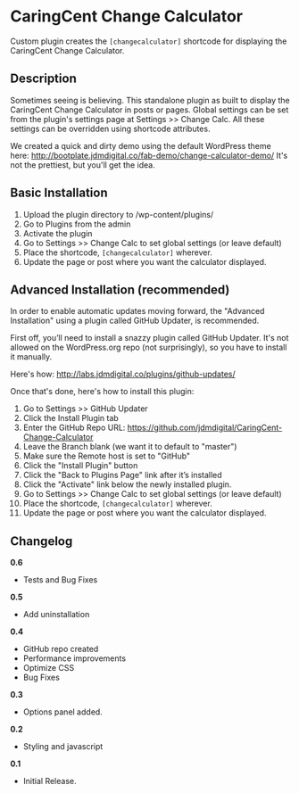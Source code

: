 # CaringCent Change Calculator
Custom plugin creates the `[changecalculator]` shortcode for displaying the CaringCent Change Calculator.

## Description
Sometimes seeing is believing.  This standalone plugin as built to display the CaringCent Change Calculator in posts or pages.  Global settings can be set from the plugin's settings page at Settings >> Change Calc.  All these settings can be overridden using shortcode attributes.

We created a quick and dirty demo using the default WordPress theme here: http://bootplate.jdmdigital.co/fab-demo/change-calculator-demo/  It's not the prettiest, but you'll get the idea.

## Basic Installation
1. Upload the plugin directory to /wp-content/plugins/
2. Go to Plugins from the admin
3. Activate the plugin
4. Go to Settings >> Change Calc to set global settings (or leave default)
5. Place the shortcode, <code>[changecalculator]</code> wherever. 
6. Update the page or post where you want the calculator displayed.

## Advanced Installation (recommended)
In order to enable automatic updates moving forward, the "Advanced Installation" using a plugin called GitHub Updater, is recommended.

First off, you’ll need to install a snazzy plugin called GitHub Updater.  It's not allowed on the WordPress.org repo (not surprisingly), so you have to install it manually.  

Here's how: http://labs.jdmdigital.co/plugins/github-updates/

Once that's done, here's how to install this plugin:

1. Go to Settings >> GitHub Updater
2. Click the Install Plugin tab
3. Enter the GitHub Repo URL: https://github.com/jdmdigital/CaringCent-Change-Calculator
4. Leave the Branch blank (we want it to default to "master")
5. Make sure the Remote host is set to "GitHub"
6. Click the "Install Plugin" button
7. Click the "Back to Plugins Page" link after it’s installed
8. Click the "Activate" link below the newly installed plugin.
9. Go to Settings >> Change Calc to set global settings (or leave default)
5. Place the shortcode, `[changecalculator]` wherever. 
6. Update the page or post where you want the calculator displayed.

## Changelog

**0.6**
* Tests and Bug Fixes

**0.5**
* Add uninstallation

**0.4**
* GitHub repo created
* Performance improvements
* Optimize CSS
* Bug Fixes

**0.3**
* Options panel added.

**0.2**
* Styling and javascript

**0.1**
* Initial Release.
